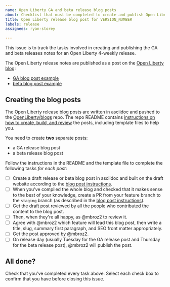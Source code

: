 ```yaml
---
name: Open Liberty GA and beta release blog posts
about: Checklist that must be completed to create and publish Open Liberty release notes.
title: Open Liberty release blog post for VERSION_NUMBER
labels: release
assignees: ryan-storey

---
```


This issue is to track the tasks involved in creating and publishing the GA and beta releases notes for an Open Liberty 4-weekly release.

The Open Liberty release notes are published as a post on the [Open Liberty blog](https://openliberty.io/blog/):
- [GA blog post example](https://openliberty.io/blog/2022/06/07/microprofile-graphql-2-22006.html)
- [beta blog post example](https://openliberty.io/blog/2022/06/09/time-based-log-rollover-22007-beta.html)

## Creating the blog posts

The Open Liberty release blog posts are written in asciidoc and pushed to the [OpenLiberty/blogs](https://github.com/openliberty/blogs) repo. The repo README contains [instructions on how to create, build, and review](https://github.com/OpenLiberty/blogs/blob/prod/README.md) the posts, including template files to help you.

You need to create **two** separate posts:

- a GA release blog post
- a beta release blog post

Follow the instructions in the README and the template file to complete the following tasks _for each post_:

- [ ] Create a draft release or beta blog post in asciidoc and built on the draft website according to the [blog post instructions](https://github.com/OpenLiberty/blogs/blob/prod/README.md).
- [ ] When you've compiled the whole blog and checked that it makes sense to the best of your knowledge, create a PR from your feature branch to the `staging` branch (as described in the [blog post instructions](https://github.com/OpenLiberty/blogs/blob/prod/README.md)).
- [ ] Get the draft post reviewed by all the people who contributed the content to the blog post.
- [ ] Then, when they're all happy, as @mbroz2 to review it.
- [ ] Agree with @mbroz2 which feature will lead this blog post, then write a title, slug, summary first paragraph, and SEO front matter appropriately.
- [ ] Get the post approved by @mbroz2.
- [ ] On release day (usually Tuesday for the GA release post and Thursday for the beta release post), @mbroz2 will publish the post.

## All done?

Check that you've completed every task above. Select each check box to confirm that you have before closing this issue.
